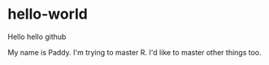 # hello-world

Hello hello github

My name is Paddy.  I'm trying to master R.  I'd like to master other things too.  
